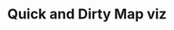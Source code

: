 ---
name: quick-map
title: Quick and Dirty Map viz
external-url: /articles/quick-map.html
image: quick_lines.png
summary: "Taking shortcuts and outright cheating is the hallmark of a great developer. I like creating graphics, both visualisations and pretty maps but I often don’t have the time to spend hours making one from scratch."
---